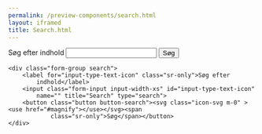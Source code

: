 ```yaml
--- 
permalink: /preview-components/search.html
layout: iframed 
title: Search.html
---
```

<div class="container">
    <div class="form-group search">
        <label for="input-type-text" class="sr-only">Søg efter indhold</label>
        <input class="form-input input-char-27" id="input-type-text" name=""
            title="Search" type="search">
        <button class="button button-search">Søg</button>
    </div>

    <div class="form-group search">
        <label for="input-type-text-icon" class="sr-only">Søg efter
            indhold</label>
        <input class="form-input input-width-xs" id="input-type-text-icon"
            name="" title="Search" type="search">
        <button class="button button-search"><svg class="icon-svg m-0" ><use href="#magnify"></use></svg><span
                class="sr-only">Søg</span></button>
    </div>
</div>